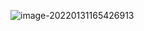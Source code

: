 ![image-20220131165426913](C:\Users\24\AppData\Roaming\Typora\typora-user-images\image-20220131165426913.png)